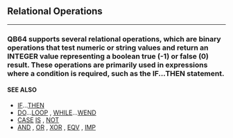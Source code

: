 ## Relational Operations
---

### QB64 supports several relational operations, which are binary operations that test numeric or string values and return an INTEGER value representing a boolean true (-1) or false (0) result. These operations are primarily used in expressions where a condition is required, such as the IF...THEN statement.

#### SEE ALSO
* [IF](./IF.md)...[THEN](./THEN.md)
* [DO](./DO.md)...[LOOP](./LOOP.md) , [WHILE](./WHILE.md)...[WEND](./WEND.md)
* [CASE](./CASE.md) [IS](./IS.md) , [NOT](./NOT.md)
* [AND](./AND.md) , [OR](./OR.md) , [XOR](./XOR.md) , [EQV](./EQV.md) , [IMP](./IMP.md)
